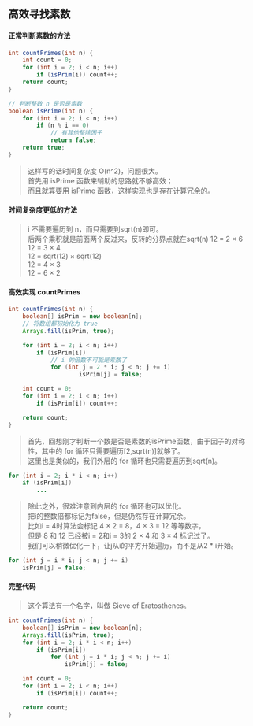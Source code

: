 ## 高效寻找素数
#### 正常判断素数的方法

```java
int countPrimes(int n) {
    int count = 0;
    for (int i = 2; i < n; i++)
        if (isPrim(i)) count++;
    return count;
}

// 判断整数 n 是否是素数
boolean isPrime(int n) {
    for (int i = 2; i < n; i++)
        if (n % i == 0)
            // 有其他整除因子
            return false;
    return true;
}
```
> 这样写的话时间复杂度 O(n^2)，问题很大。  
> 首先用 isPrime 函数来辅助的思路就不够高效；  
> 而且就算要用 isPrime 函数，这样实现也是存在计算冗余的。  

#### 时间复杂度更低的方法
> i 不需要遍历到 n，而只需要到sqrt(n)即可。  
> 后两个乘积就是前面两个反过来，反转的分界点就在sqrt(n)
> 12 = 2 × 6  
> 12 = 3 × 4   
> 12 = sqrt(12) × sqrt(12)  
> 12 = 4 × 3   
> 12 = 6 × 2   

#### 高效实现 countPrimes
```java
int countPrimes(int n) {
    boolean[] isPrim = new boolean[n];
    // 将数组都初始化为 true
    Arrays.fill(isPrim, true);

    for (int i = 2; i < n; i++) 
        if (isPrim[i]) 
            // i 的倍数不可能是素数了
            for (int j = 2 * i; j < n; j += i) 
                    isPrim[j] = false;

    int count = 0;
    for (int i = 2; i < n; i++)
        if (isPrim[i]) count++;

    return count;
}
```

> 首先，回想刚才判断一个数是否是素数的isPrime函数，由于因子的对称性，其中的 for 循环只需要遍历[2,sqrt(n)]就够了。  
> 这里也是类似的，我们外层的 for 循环也只需要遍历到sqrt(n)。

```java
for (int i = 2; i * i < n; i++) 
    if (isPrim[i]) 
        ...
```

> 除此之外，很难注意到内层的 for 循环也可以优化。  
> 把i的整数倍都标记为false，但是仍然存在计算冗余。  
> 比如i = 4时算法会标记 4 × 2 = 8，4 × 3 = 12 等等数字，  
> 但是 8 和 12 已经被i = 2和i = 3的 2 × 4 和 3 × 4 标记过了。  
> 我们可以稍微优化一下，让j从i的平方开始遍历，而不是从2 * i开始。

```java
for (int j = i * i; j < n; j += i) 
    isPrim[j] = false;
```
#### 完整代码

> 这个算法有一个名字，叫做 Sieve of Eratosthenes。
```java
int countPrimes(int n) {
    boolean[] isPrim = new boolean[n];
    Arrays.fill(isPrim, true);
    for (int i = 2; i * i < n; i++) 
        if (isPrim[i]) 
            for (int j = i * i; j < n; j += i) 
                isPrim[j] = false;

    int count = 0;
    for (int i = 2; i < n; i++)
        if (isPrim[i]) count++;

    return count;
}
```

